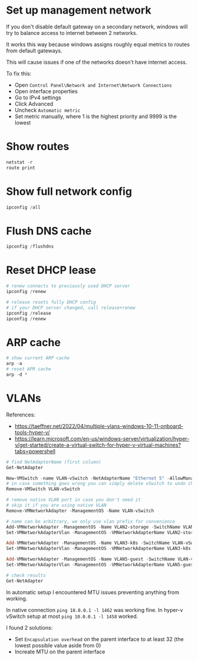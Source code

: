 
# Set up management network

If you don't disable default gateway on a secondary network,
windows will try to balance access to internet between 2 networks.

It works this way because windows assigns
roughly equal metrics to routes from default gateways.

This will cause issues if one of the networks doesn't have internet access.

To fix this:
- Open `Control Panel\Network and Internet\Network Connections`
- Open interface properties
- Go to IPv4 settings
- Click Advanced
- Uncheck `Automatic metric`
- Set metric manually, where 1 is the highest priority and 9999 is the lowest

# Show routes

```powershell
netstat -r
route print
```

# Show full network config

```powershell
ipconfig /all
```

# Flush DNS cache

```powershell
ipconfig /flushdns
```

# Reset DHCP lease

```powershell
# renew connects to previously used DHCP server
ipconfig /renew

# release resets fully DHCP config
# if your DHCP server changed, call release+renew
ipconfig /release
ipconfig /renew
```

# ARP cache

```powershell
# show current ARP cache
arp -a
# reset APR cache
arp -d *
```

# VLANs

References:
- https://taeffner.net/2022/04/multiple-vlans-windows-10-11-onboard-tools-hyper-v/
- https://learn.microsoft.com/en-us/windows-server/virtualization/hyper-v/get-started/create-a-virtual-switch-for-hyper-v-virtual-machines?tabs=powershell

```powershell
# find NetAdapterName (first column)
Get-NetAdapter

New-VMSwitch -name VLAN-vSwitch -NetAdapterName "Ethernet 5" -AllowManagementOS $true
# in case something goes wrong you can simply delete vSwitch to undo changes
Remove-VMSwitch VLAN-vSwitch

# remove native VLAN port in case you don't need it
# skip it if you are using native VLAN
Remove-VMNetworkAdapter -ManagementOS -Name VLAN-vSwitch

# name can be arbitrary, we only use vlan prefix for convenience
Add-VMNetworkAdapter -ManagementOS -Name VLAN2-storage -SwitchName VLAN-vSwitch -Passthru
Set-VMNetworkAdapterVlan -ManagementOS -VMNetworkAdapterName VLAN2-storage -Access -VlanId 2

Add-VMNetworkAdapter -ManagementOS -Name VLAN3-k8s -SwitchName VLAN-vSwitch -Passthru
Set-VMNetworkAdapterVlan -ManagementOS -VMNetworkAdapterName VLAN3-k8s -Access -VlanId 3

Add-VMNetworkAdapter -ManagementOS -Name VLAN5-guest -SwitchName VLAN-vSwitch -Passthru
Set-VMNetworkAdapterVlan -ManagementOS -VMNetworkAdapterName VLAN5-guest -Access -VlanId 5

# check results
Get-NetAdapter
```

In automatic setup I encountered MTU issues preventing anything from working.

In native connection `ping 10.0.0.1 -l 1462` was working fine.
In hyper-v vSwitch setup at most `ping 10.0.0.1 -l 1458` worked.

I found 2 solutions:
- Set `Encapsulation overhead` on the parent interface to at least 32 (the lowest possible value aside from 0)
- Increate MTU on the parent interface
